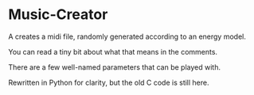 # Music-Creator

A creates a midi file, randomly generated according to an energy model.

You can read a tiny bit about what that means in the comments.

There are a few well-named parameters that can be played with.

Rewritten in Python for clarity, but the old C code is still here.

